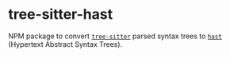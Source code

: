 # tree-sitter-hast

NPM package to convert [`tree-sitter`](https://tree-sitter.github.io/) parsed syntax trees to [`hast`](https://github.com/syntax-tree/hast) (Hypertext Abstract Syntax Trees).